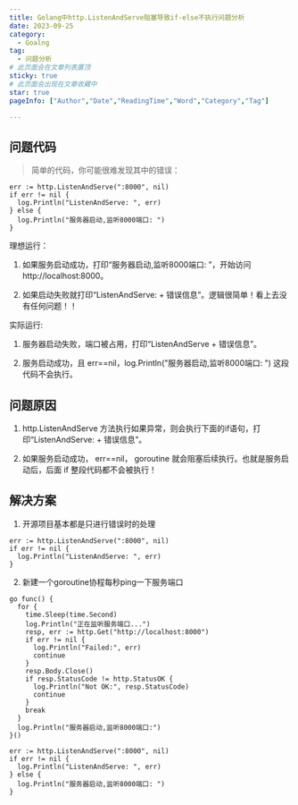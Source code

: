 ```yaml
---
title: Golang中http.ListenAndServe阻塞导致if-else不执行问题分析
date: 2023-09-25
category:
  - Goalng
tag:
  - 问题分析
# 此页面会在文章列表置顶
sticky: true
# 此页面会出现在文章收藏中
star: true
pageInfo: ["Author","Date","ReadingTime","Word","Category","Tag"]

---
```

## 问题代码
>简单的代码，你可能很难发现其中的错误：
```golang
err := http.ListenAndServe(":8000", nil)
if err != nil {
  log.Println("ListenAndServe: ", err)
} else {
  log.Println("服务器启动,监听8000端口: ")
}
```
理想运行：

1. 如果服务启动成功，打印“服务器启动,监听8000端口: ”，开始访问http://localhost:8000。

2. 如果启动失败就打印“ListenAndServe: + 错误信息”。逻辑很简单！看上去没有任何问题！！

实际运行:

1. 服务器启动失败，端口被占用，打印“ListenAndServe + 错误信息”。

2. 服务启动成功，且 err==nil，log.Println("服务器启动,监听8000端口: ") 这段代码不会执行。

## 问题原因

1. http.ListenAndServe 方法执行如果异常，则会执行下面的if语句，打印“ListenAndServe: + 错误信息”。

2. 如果服务启动成功， err==nil， goroutine 就会阻塞后续执行。也就是服务启动后，后面 if 整段代码都不会被执行！

## 解决方案

1. 开源项目基本都是只进行错误时的处理
```golang
err := http.ListenAndServe(":8000", nil)
if err != nil {
  log.Println("ListenAndServe: ", err)
}
```

2. 新建一个goroutine协程每秒ping一下服务端口
```golang
go func() {
  for {
    time.Sleep(time.Second)
    log.Println("正在监听服务端口...")
    resp, err := http.Get("http://localhost:8000")
    if err != nil {
      log.Println("Failed:", err)
      continue
    }
    resp.Body.Close()
    if resp.StatusCode != http.StatusOK {
      log.Println("Not OK:", resp.StatusCode)
      continue
    }
    break
  }
  log.Println("服务器启动,监听8000端口:")
}()

err := http.ListenAndServe(":8000", nil)
if err != nil {
  log.Println("ListenAndServe: ", err)
} else {
  log.Println("服务器启动,监听8000端口: ")
}
```